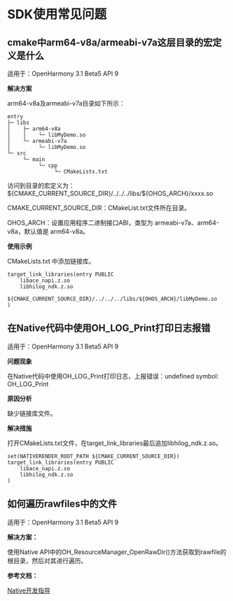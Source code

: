# SDK使用常见问题

## cmake中arm64-v8a/armeabi-v7a这层目录的宏定义是什么

适用于：OpenHarmony 3.1 Beta5  API 9

**解决方案**

arm64-v8a及armeabi-v7a目录如下所示：

```
entry
├─ libs
│    ├─ arm64-v8a
│    │    └─ libMyDemo.so
│    └─ armeabi-v7a
│         └─ libMyDemo.so
└─ src
     └─ main
          └─ cpp
               └─ CMakeLists.txt
```

访问到目录的宏定义为：\$\{CMAKE\_CURRENT\_SOURCE\_DIR\}/../../../libs/$\{OHOS\_ARCH\}/xxxx.so

CMAKE\_CURRENT\_SOURCE\_DIR：CMakeList.txt文件所在目录。

OHOS\_ARCH：设置应用程序二进制接口ABI，类型为 armeabi-v7a、arm64-v8a，默认值是 arm64-v8a。

**使用示例**

CMakeLists.txt 中添加链接库。

```
target_link_libraries(entry PUBLIC
    libace_napi.z.so
    libhilog_ndk.z.so
    ${CMAKE_CURRENT_SOURCE_DIR}/../../../libs/${OHOS_ARCH}/libMyDemo.so
)
```

## 在Native代码中使用OH\_LOG\_Print打印日志报错

适用于：OpenHarmony 3.1 Beta5  API 9

**问题现象**

在Native代码中使用OH\_LOG\_Print打印日志，上报错误：undefined symbol: OH\_LOG\_Print

**原因分析**

缺少链接库文件。

**解决措施**

打开CMakeLists.txt文件，在target\_link\_libraries最后追加libhilog\_ndk.z.so。

```
set(NATIVERENDER_ROOT_PATH ${CMAKE_CURRENT_SOURCE_DIR})
target_link_libraries(entry PUBLIC
    libace_napi.z.so
    libhilog_ndk.z.so
)
```

## 如何遍历rawfiles中的文件

适用于：OpenHarmony 3.1 Beta5  API 9

**解决方案：**

使用Native API中的OH\_ResourceManager\_OpenRawDir\(\)方法获取到rawfile的根目录，然后对其进行遍历。

**参考文档：**

[Native开发指导](../reference/native-apis/rawfile.md)

